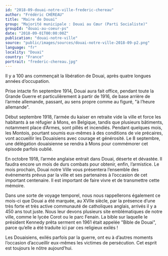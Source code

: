 ```yaml
---
id: "2018-09-douai-notre-ville-frederic-chereau"
author: "Frédéric CHÉREAU"
title: "Maire de Douai"
group: "Majorité municipale : Douai au Cœur (Parti Socialiste)"
groupId: "douai-au-coeur-ps"
date: "2018-09-01T00:00:00Z"
publication: "douai-notre-ville"
source: "public/images/sources/douai-notre-ville-2018-09-p2.png"
language: "fr"
locality: "Douai"
country: "France"
portrait: "frederic-chereau.jpg"
---
```


Il y a 100 ans commençait la libération de Douai, après quatre longues années d’occupation.

Prise intacte fin septembre 1914, Douai aura fait office, pendant toute la Grande Guerre et particulièrement à partir de 1916, de base arrière de l’armée allemande, passant, au sens propre comme
au figuré, "à l’heure allemande".

Début septembre 1918, l’armée du kaiser en retraite vide la ville et force les habitants à se réfugier à Mons, en Belgique, tandis que plusieurs bâtiments, notamment place d’Armes, sont pillés et incendiés. Pendant quelques mois, les Montois, pourtant soumis eux-mêmes à des conditions de vie précaires, vont accueillir les Douaisiens avec courage et générosité. Le 8 septembre, une délégation douaisienne se rendra à Mons pour commémorer cet épisode parfois oublié.

En octobre 1918, l’armée anglaise entrait dans Douai, déserte et dévastée. Il faudra encore un mois de durs combats pour obtenir, enfin, l’armistice. Le mois prochain, Douai notre Ville vous présentera l’ensemble des événements prévus par la ville et ses partenaires à l’occasion de cet important centenaire. Il est important de faire vivre et de transmettre cette mémoire.

Dans une sorte de voyage temporel, nous nous rappellerons également ce mois-ci que Douai a été marquée, au XVIIe siècle, par la présence d’une très forte et très active communauté de catholiques anglais, arrivés il y a 450 ans tout juste. Nous leur devons plusieurs site emblématiques de notre ville, comme le lycée Corot ou le parc Fenain. La bible sur laquelle le président Kennedy prêta serment en 1961 était appelée "Bible de Douai", parce qu’elle a été traduite ici par ces religieux exilés !

Les Douaisiens, exilés parfois par la guerre, ont eu à d’autres moments l’occasion d’accueillir eux-mêmes les victimes de persécution. Cet esprit est toujours le nôtre aujourd’hui.
